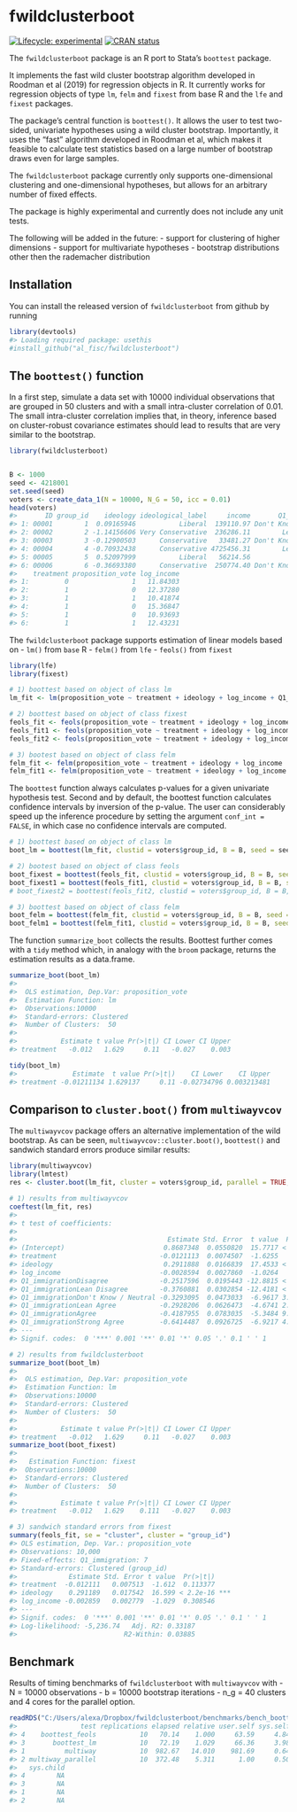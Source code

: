 
<!-- README.md is generated from README.Rmd. Please edit that file -->

# fwildclusterboot

<!-- badges: start -->

[![Lifecycle:
experimental](https://img.shields.io/badge/lifecycle-experimental-orange.svg)](https://www.tidyverse.org/lifecycle/#experimental)
[![CRAN
status](https://www.r-pkg.org/badges/version/fwildclusterboot)](https://CRAN.R-project.org/package=fwildclusterboot)
<!-- badges: end -->

The `fwildclusterboot` package is an R port to Stata’s `boottest`
package.

It implements the fast wild cluster bootstrap algorithm developed in
Roodman et al (2019) for regression objects in R. It currently works for
regression objects of type `lm`, `felm` and `fixest` from base R and the
`lfe` and `fixest` packages.

The package’s central function is `boottest()`. It allows the user to
test two-sided, univariate hypotheses using a wild cluster bootstrap.
Importantly, it uses the “fast” algorithm developed in Roodman et al,
which makes it feasible to calculate test statistics based on a large
number of bootstrap draws even for large samples.

The `fwildclusterboot` package currently only supports one-dimensional
clustering and one-dimensional hypotheses, but allows for an arbitrary
number of fixed effects.

The package is highly experimental and currently does not include any
unit tests.

The following will be added in the future: - support for clustering of
higher dimensions - support for multivariate hypotheses - bootstrap
distributions other then the rademacher distribution

## Installation

You can install the released version of `fwildclusterboot` from github
by running

``` r
library(devtools)
#> Loading required package: usethis
#install_github("al_fisc/fwildclusterboot")
```

## The `boottest()` function

In a first step, simulate a data set with 10000 individual observations
that are grouped in 50 clusters and with a small intra-cluster
correlation of 0.01. The small intra-cluster correlation implies that,
in theory, inference based on cluster-robust covariance estimates should
lead to results that are very similar to the bootstrap.

``` r
library(fwildclusterboot)


B <- 1000
seed <- 4218001
set.seed(seed)
voters <- create_data_1(N = 10000, N_G = 50, icc = 0.01)
head(voters)
#>       ID group_id    ideology ideological_label     income       Q1_immigration
#> 1: 00001        1  0.09165946           Liberal  139110.97 Don't Know / Neutral
#> 2: 00002        2 -1.14156606 Very Conservative  236286.11        Lean Disagree
#> 3: 00003        3 -0.12900503      Conservative   33481.27 Don't Know / Neutral
#> 4: 00004        4 -0.70932438      Conservative 4725456.31        Lean Disagree
#> 5: 00005        5  0.52097999           Liberal   56214.56           Lean Agree
#> 6: 00006        6 -0.36693380      Conservative  250774.40 Don't Know / Neutral
#>    treatment proposition_vote log_income
#> 1:         0                1   11.84303
#> 2:         1                0   12.37280
#> 3:         1                1   10.41874
#> 4:         1                0   15.36847
#> 5:         1                0   10.93693
#> 6:         1                1   12.43231
```

The `fwildclusterboot` package supports estimation of linear models
based on - `lm()` from `base` R - `felm()` from `lfe` - `feols()` from
`fixest`

``` r
library(lfe)
library(fixest)

# 1) boottest based on object of class lm
lm_fit <- lm(proposition_vote ~ treatment + ideology + log_income + Q1_immigration , weights = NULL, data = voters)

# 2) boottest based on object of class fixest
feols_fit <- feols(proposition_vote ~ treatment + ideology + log_income , fixef = c("Q1_immigration"), weights = NULL, data = voters)
feols_fit1 <- feols(proposition_vote ~ treatment + ideology + log_income + Q1_immigration, weights = NULL, data = voters)
feols_fit2 <- feols(proposition_vote ~ treatment + ideology + log_income + as.factor(Q1_immigration), weights = NULL, data = voters)

# 3) bootest based on object of class felm
felm_fit <- felm(proposition_vote ~ treatment + ideology + log_income | Q1_immigration, weights = NULL, data = voters)
felm_fit1 <- felm(proposition_vote ~ treatment + ideology + log_income + Q1_immigration, weights = NULL, data = voters)
```

The `boottest` function always calculates p-values for a given
univariate hypothesis test. Second and by default, the boottest function
calculates confidence intervals by inversion of the p-value. The user
can considerably speed up the inference procedure by setting the
argument `conf_int = FALSE`, in which case no confidence intervals are
computed.

``` r
# 1) boottest based on object of class lm
boot_lm = boottest(lm_fit, clustid = voters$group_id, B = B, seed = seed, param = "treatment", conf_int = TRUE)

# 2) bootest based on object of class feols
boot_fixest = boottest(feols_fit, clustid = voters$group_id, B = B, seed = seed, param = "treatment", conf_int = TRUE)
boot_fixest1 = boottest(feols_fit1, clustid = voters$group_id, B = B, seed = seed, param = "treatment", conf_int = TRUE, beta = 0)
# boot_fixest2 = boottest(feols_fit2, clustid = voters$group_id, B = B, seed = seed, param = "treatment", conf_int = TRUE, beta = 0)

# 3) boottest based on object of class felm
boot_felm = boottest(felm_fit, clustid = voters$group_id, B = B, seed = seed, param = "treatment", conf_int = TRUE)
boot_felm1 = boottest(felm_fit1, clustid = voters$group_id, B = B, seed = seed, param = "treatment", conf_int = TRUE)
```

The function `summarize_boot` collects the results. Boottest further
comes with a `tidy` method which, in analogy with the `broom` package,
returns the estimation results as a data.frame.

``` r
summarize_boot(boot_lm)
#>  
#>  OLS estimation, Dep.Var: proposition_vote
#>  Estimation Function: lm
#>  Observations:10000
#>  Standard-errors: Clustered  
#>  Number of Clusters:  50
#> 
#>           Estimate t value Pr(>|t|) CI Lower CI Upper
#> treatment   -0.012   1.629     0.11   -0.027    0.003

tidy(boot_lm)
#>              Estimate  t value Pr(>|t|)    CI Lower    CI Upper
#> treatment -0.01211134 1.629137     0.11 -0.02734796 0.003213481
```

## Comparison to `cluster.boot()` from `multiwayvcov`

The `multiwayvcov` package offers an alternative implementation of the
wild bootstrap. As can be seen, `multiwayvcov::cluster.boot()`,
`boottest()` and sandwich standard errors produce similar results:

``` r
library(multiwayvcov)
library(lmtest)
res <- cluster.boot(lm_fit, cluster = voters$group_id, parallel = TRUE, R = 1000, wild_type = "rademacher")

# 1) results from multiwayvcov
coeftest(lm_fit, res)
#> 
#> t test of coefficients:
#> 
#>                                      Estimate Std. Error  t value  Pr(>|t|)    
#> (Intercept)                         0.8687348  0.0550820  15.7717 < 2.2e-16 ***
#> treatment                          -0.0121113  0.0074507  -1.6255    0.1041    
#> ideology                            0.2911888  0.0166839  17.4533 < 2.2e-16 ***
#> log_income                         -0.0028594  0.0027860  -1.0264    0.3048    
#> Q1_immigrationDisagree             -0.2517596  0.0195443 -12.8815 < 2.2e-16 ***
#> Q1_immigrationLean Disagree        -0.3760881  0.0302854 -12.4181 < 2.2e-16 ***
#> Q1_immigrationDon't Know / Neutral -0.3293095  0.0473033  -6.9617 3.574e-12 ***
#> Q1_immigrationLean Agree           -0.2928206  0.0626473  -4.6741 2.991e-06 ***
#> Q1_immigrationAgree                -0.4187955  0.0783035  -5.3484 9.071e-08 ***
#> Q1_immigrationStrong Agree         -0.6414487  0.0926725  -6.9217 4.738e-12 ***
#> ---
#> Signif. codes:  0 '***' 0.001 '**' 0.01 '*' 0.05 '.' 0.1 ' ' 1

# 2) results from fwildclusterboot
summarize_boot(boot_lm)
#>  
#>  OLS estimation, Dep.Var: proposition_vote
#>  Estimation Function: lm
#>  Observations:10000
#>  Standard-errors: Clustered  
#>  Number of Clusters:  50
#> 
#>           Estimate t value Pr(>|t|) CI Lower CI Upper
#> treatment   -0.012   1.629     0.11   -0.027    0.003
summarize_boot(boot_fixest)
#>  
#>   Estimation Function: fixest
#>  Observations:10000
#>  Standard-errors: Clustered  
#>  Number of Clusters:  50
#> 
#>           Estimate t value Pr(>|t|) CI Lower CI Upper
#> treatment   -0.012   1.629    0.111   -0.027    0.003

# 3) sandwich standard errors from fixest
summary(feols_fit, se = "cluster", cluster = "group_id")
#> OLS estimation, Dep. Var.: proposition_vote
#> Observations: 10,000 
#> Fixed-effects: Q1_immigration: 7
#> Standard-errors: Clustered (group_id) 
#>             Estimate Std. Error t value  Pr(>|t|)    
#> treatment  -0.012111   0.007513  -1.612  0.113377    
#> ideology    0.291189   0.017542  16.599 < 2.2e-16 ***
#> log_income -0.002859   0.002779  -1.029  0.308546    
#> ---
#> Signif. codes:  0 '***' 0.001 '**' 0.01 '*' 0.05 '.' 0.1 ' ' 1
#> Log-likelihood: -5,236.74   Adj. R2: 0.33187 
#>                           R2-Within: 0.03885
```

## Benchmark

Results of timing benchmarks of `fwildclusterboot` with `multiwayvcov`
with - N = 10000 observations - b = 10000 bootstrap iterations - n\_g =
40 clusters and 4 cores for the parallel option.

``` r
readRDS("C:/Users/alexa/Dropbox/fwildclusterboot/benchmarks/bench_boottest.rds")
#>                test replications elapsed relative user.self sys.self user.child
#> 4    boottest_feols           10   70.14    1.000     63.59     4.84         NA
#> 3       boottest_lm           10   72.19    1.029     66.36     3.98         NA
#> 1          multiway           10  982.67   14.010    981.69     0.64         NA
#> 2 multiway_parallel           10  372.48    5.311      1.00     0.50         NA
#>   sys.child
#> 4        NA
#> 3        NA
#> 1        NA
#> 2        NA
```
